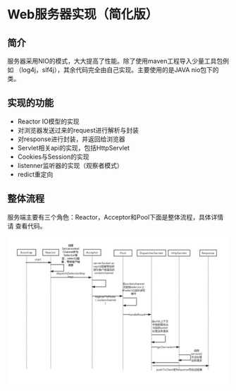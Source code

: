 # Web服务器实现（简化版）

## 简介
服务器采用NIO的模式，大大提高了性能。除了使用maven工程导入少量工具包例如
（log4j，slf4j），其余代码完全由自己实现。主要使用的是JAVA nio包下的类。

## 实现的功能
+ Reactor IO模型的实现
+ 对浏览器发送过来的request进行解析与封装
+ 对response进行封装，并返回给浏览器
+ Servlet相关api的实现，包括HttpServlet
+ Cookies与Session的实现
+ listenner监听器的实现（观察者模式）
+ redict重定向

## 整体流程
服务端主要有三个角色：Reactor，Acceptor和Pool下面是整体流程，具体详情请
查看代码。

![image](https://github.com/wangxiaoyuan007/MyServer/blob/master/src/main/resources/web/ServerProcess.png)
